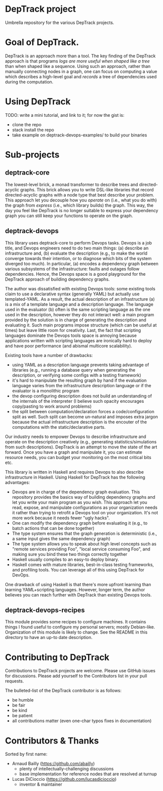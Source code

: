 DepTrack project
================

Umbrella repository for the various DepTrack projects.

# Goal of DepTrack.

DepTrack is an approach more than a tool. The key finding of the DepTrack
approach is that programs _logs are more useful when shaped like a tree_ than
when shaped like a sequence. Using such an approach, rather than manually
connecting nodes in a graph, one can focus on computing a value which describes
a high-level goal and _records_ a tree of dependencies used during the
computation.

# Using DepTrack

TODO: write a mini tutorial, and link to it;
for now the gist is:
- clone the repo
- stack install the repo
- take example on deptrack-devops-examples/ to build your binaries

# Sub-projects

## deptrack-core

The lowest-level brick, a monad transformer to describe trees and
directed-acyclic graphs. This brick allows you to write DSL-like libraries that
record directed-acyclic graphs with a node type that best describe your
problem. This approach let you decouple how you _operate_ on (i.e., what you do
with) the graph from _express_ (i.e., which library builds) the graph. This
way, the day you feel like DepTrack is no longer suitable to express your
dependency graph you can still keep your functions to operate on the graph.

## deptrack-devops

This library uses deptrack-core to perform Devops tasks.  Devops is a job
title, and Devops engineers need to do two main things: (a) describe an
infrastructure and, (b) evaluate the description (e.g., to make the world
converge towards their intention, or to diagnose which bits of the system
diverged too much). In particular, (a) encodes a dependency graph between
various subsystems of the infrastructure: faults and outages follow
dependencies. Hence, the Devops space is a good playground for the DepTrack
approach of building dependency graphs.

The author was dissatisfied with existing Devops tools: some existing tools
claim to use a declarative syntax (generally YAML) but actually use
templated-YAML. As a result, the actual description of an infrastructure (a) is
a mix of a template language and a description language. The language used in
the evaluator (b) often is the same scripting language as the one used in the
description, however they do not interact well: a main program provided by the
solution is in charge of generating the description and evaluating it. Such
main programs impose structure (which can be useful at times) but leave little
room for creativity.
Last, the fact that scripting languages dominate the Devops tools space is
annoying because applications written with scripting languages are ironically
hard to deploy and have poor performance (and abismal multicore scalability).

Existing tools have a number of drawbacks:
- using YAML as a description language prevents taking advantage of libraries
  (e.g., running a database query when generating the description, or verifying
  some configs with a testing framework)
- it's hard to manipulate the resulting graph by hand if the evaluation
  language varies from the infrastructure description language or if the
  evaluator is a monolithic program
- the devop configuring description does not build an understanding of the
  internals of the interpreter (I believe such opacity encourages copy/pasting
  to work around problems)
- the split between computation/declaration forces a code/configuration split
  as well. Such split can become un-natural and imposes extra jargon because
  the actual infrastructure description is the encouter of the computations
  with the static/declarative parts.

Our industry needs to empower Devops to describe infrastructure and operate on
the description creatively (e.g., generating statistics/simulations from such
descriptions). DepTrack is an attempt to move the state of the art forward.
Once you have a graph and manipulate it, you can estimate resource needs, you
can budget your monitoring on the most critical bits etc.

This library is written in Haskell and requires Devops to also describe
infrastructure in Haskell.  Using Haskell for DepTrack has the following
advantages:
- Devops are in charge of the dependency graph evaluation. This repository
  provides the basics way of building dependency graphs and let you write your
  main program as you wish. This approach let you read, expose, and manipulate
  configurations as your organization needs it rather than trying to retrofit a
  Devops tool on your organization. It's not more work because it needs fewer
  "ugly hacks".
- One can modify the dependency graph before evaluating it (e.g., to batch
  actions that can be done together)
- The type system ensures that the graph generation is deterministic (i.e.,
  a same input gives the same dependency graph)
- The type system allows you to speak about high level concepts such as "remote
  services providing Foo", "local service consuming Foo", and making sure you
  bind these two things correctly together
- Haskell usually compiles to an easy-to deploy binary.
- Haskell comes with mature libraries, best-in-class testing frameworks, and
  profiling tools. You can leverage all of this using DepTrack for DevOps.

One drawback of using Haskell is that there's more upfront learning than
learning YAML+scripting languages. However, longer term, the author believes
you can reach further with DepTrack than existing Devops tools.

## deptrack-devops-recipes

This module provides some recipes to configure machines. It contains things I
found useful to configure my personal servers; mostly Debian-like.
Organization of this module is likely to change. See the README in this
directory to have an up-to date description.

# Contributing to DepTrack

Contributions to DepTrack projects are welcome. Please use GitHub issues for
discussions. Please add yourself to the Contributors list in your pull
requests.

The bulleted-list of the DepTrack contributor is as follows:
- be humble
- be fair
- be kind
- be patient
- all contributions matter (even one-char typos fixes in documentation)

# Contributors & Thanks

Sorted by first name:

- Arnaud Bailly (https://github.com/abailly)
  - plenty of intellectually-challenging discussions
  - base implementation for reference nodes that are resolved at turnup
- Lucas DiCioccio (https://github.com/lucasdicioccio)
  - inventor & maintainer
